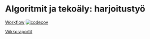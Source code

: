 # Algoritmit ja tekoäly: harjoitustyö

[Workflow](https://github.com/juhaaa/at-labra/workflows/CI/badge.svg) [![codecov](https://codecov.io/gh/juhaaa/at-labra/graph/badge.svg?token=BENOAZOSED)](https://codecov.io/gh/juhaaa/at-labra)

[Viikkoraportit](https://github.com/juhaaa/at-labra/blob/main/dokumentaatio/viikkoraportit/)

